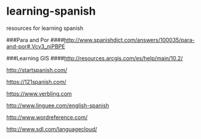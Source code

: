 # learning-spanish
resources for learning spanish

###Para and Por
####http://www.spanishdict.com/answers/100035/para-and-por#.Vcv3_niPBPE

###Learning GIS
####http://resources.arcgis.com/es/help/main/10.2/

http://startspanish.com/

https://121spanish.com/

https://www.verbling.com

http://www.linguee.com/english-spanish

http://www.wordreference.com/

http://www.sdl.com/languagecloud/
